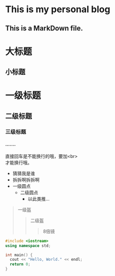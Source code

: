# This is my personal blog

## This is a MarkDown file.
大标题
==================
小标题
---------------------
# 一级标题
## 二级标题
### 三级标题
#### .......
  直接回车是不能换行的哦，要加\<br> <br>
  才能换行哦。
  * 猜猜我是谁
  * 拆拆啊拆拆啊
  * 一级圆点
    * 二级圆点
      * 以此类推...
> 一级盔
>> 二级盔
>>> 8倍镜
```C++
#include <iostream>
using namespace std;

int main() {
  cout << "Hello, World." << endl;
  return 0;
}
```

